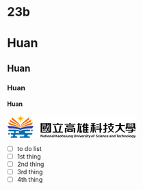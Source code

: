 # 23b
# Huan
## Huan
### Huan
#### Huan

![NKUST](logo.png "NKUST")


- [ ]  to do list
- [ ]  1st thing
- [ ]  2nd thing
- [ ]  3rd thing
- [ ]  4th thing
